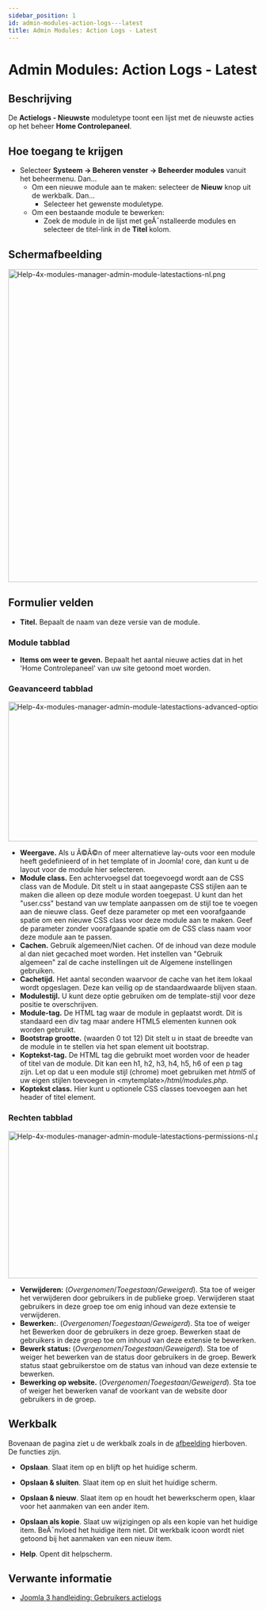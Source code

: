 ```yaml
---
sidebar_position: 1
id: admin-modules-action-logs---latest
title: Admin Modules: Action Logs - Latest
---
```

# Admin Modules: Action Logs - Latest
## Beschrijving

De **Actielogs - Nieuwste** moduletype toont een lijst met de nieuwste
acties op het beheer **Home Controlepaneel**.

## Hoe toegang te krijgen

- Selecteer **Systeem **→** Beheren venster **→** Beheerder modules**
  vanuit het beheermenu. Dan...
  - Om een nieuwe module aan te maken: selecteer de **Nieuw** knop uit
    de werkbalk. Dan...
    - Selecteer het gewenste moduletype.
  - Om een bestaande module te bewerken:
    - Zoek de module in de lijst met geÃ¯nstalleerde modules en
      selecteer de titel-link in de **Titel** kolom.

## Schermafbeelding

<img
src="https://docs.joomla.org/images/thumb/1/18/Help-4x-modules-manager-admin-module-latestactions-nl.png/800px-Help-4x-modules-manager-admin-module-latestactions-nl.png"
decoding="async"
srcset="https://docs.joomla.org/images/1/18/Help-4x-modules-manager-admin-module-latestactions-nl.png 1.5x"
data-file-width="1096" data-file-height="865" width="800" height="631"
alt="Help-4x-modules-manager-admin-module-latestactions-nl.png" />

## Formulier velden

- **Titel.** Bepaalt de naam van deze versie van de module.

### Module tabblad

- **Items om weer te geven.** Bepaalt het aantal nieuwe acties dat in
  het 'Home Controlepaneel' van uw site getoond moet worden.

### Geavanceerd tabblad

<img
src="https://docs.joomla.org/images/thumb/7/7d/Help-4x-modules-manager-admin-module-latestactions-advanced-options-nl.png/600px-Help-4x-modules-manager-admin-module-latestactions-advanced-options-nl.png"
decoding="async"
srcset="https://docs.joomla.org/images/thumb/7/7d/Help-4x-modules-manager-admin-module-latestactions-advanced-options-nl.png/900px-Help-4x-modules-manager-admin-module-latestactions-advanced-options-nl.png 1.5x, https://docs.joomla.org/images/thumb/7/7d/Help-4x-modules-manager-admin-module-latestactions-advanced-options-nl.png/1200px-Help-4x-modules-manager-admin-module-latestactions-advanced-options-nl.png 2x"
data-file-width="1202" data-file-height="564" width="600" height="282"
alt="Help-4x-modules-manager-admin-module-latestactions-advanced-options-nl.png" />

- **Weergave.** Als u Ã©Ã©n of meer alternatieve lay-outs voor een
  module heeft gedefinieerd of in het template of in Joomla! core, dan
  kunt u de layout voor de module hier selecteren.
- **Module class.** Een achtervoegsel dat toegevoegd wordt aan de CSS
  class van de Module. Dit stelt u in staat aangepaste CSS stijlen aan
  te maken die alleen op deze module worden toegepast. U kunt dan het
  "user.css" bestand van uw template aanpassen om de stijl toe te voegen
  aan de nieuwe class. Geef deze parameter op met een voorafgaande
  spatie om een nieuwe CSS class voor deze module aan te maken. Geef de
  parameter zonder voorafgaande spatie om de CSS class naam voor deze
  module aan te passen.
- **Cachen.** Gebruik algemeen/Niet cachen. Of de inhoud van deze module
  al dan niet gecached moet worden. Het instellen van "Gebruik algemeen"
  zal de cache instellingen uit de Algemene instellingen gebruiken.
- **Cachetijd.** Het aantal seconden waarvoor de cache van het item
  lokaal wordt opgeslagen. Deze kan veilig op de standaardwaarde blijven
  staan.
- **Modulestijl.** U kunt deze optie gebruiken om de template-stijl voor
  deze positie te overschrijven.
- **Module-tag.** De HTML tag waar de module in geplaatst wordt. Dit is
  standaard een div tag maar andere HTML5 elementen kunnen ook worden
  gebruikt.
- **Bootstrap grootte.** (waarden 0 tot 12) Dit stelt u in staat de
  breedte van de module in te stellen via het span element uit
  bootstrap.
- **Koptekst-tag.** De HTML tag die gebruikt moet worden voor de header
  of titel van de module. Dit kan een h1, h2, h3, h4, h5, h6 of een p
  tag zijn. Let op dat u een module stijl (chrome) moet gebruiken met
  *html5* of uw eigen stijlen toevoegen in
  \<mytemplate\>*/html/modules.php*.
- **Koptekst class.** Hier kunt u optionele CSS classes toevoegen aan
  het header of titel element.

### Rechten tabblad

<img
src="https://docs.joomla.org/images/thumb/e/ed/Help-4x-modules-manager-admin-module-latestactions-permissions-nl.png/600px-Help-4x-modules-manager-admin-module-latestactions-permissions-nl.png"
decoding="async"
srcset="https://docs.joomla.org/images/thumb/e/ed/Help-4x-modules-manager-admin-module-latestactions-permissions-nl.png/900px-Help-4x-modules-manager-admin-module-latestactions-permissions-nl.png 1.5x, https://docs.joomla.org/images/e/ed/Help-4x-modules-manager-admin-module-latestactions-permissions-nl.png 2x"
data-file-width="1102" data-file-height="545" width="600" height="297"
alt="Help-4x-modules-manager-admin-module-latestactions-permissions-nl.png" />

- **Verwijderen:** (*Overgenomen*/*Toegestaan*/*Geweigerd*). Sta toe of
  weiger het verwijderen door gebruikers in de publieke groep.
  Verwijderen staat gebruikers in deze groep toe om enig inhoud van deze
  extensie te verwijderen.
- **Bewerken:**. (*Overgenomen*/*Toegestaan*/*Geweigerd*). Sta toe of
  weiger het Bewerken door de gebruikers in deze groep. Bewerken staat
  de gebruikers in deze groep toe om inhoud van deze extensie te
  bewerken.
- **Bewerk status:** (*Overgenomen*/*Toegestaan*/*Geweigerd*). Sta toe
  of weiger het bewerken van de status door gebruikers in de groep.
  Bewerk status staat gebruikerstoe om de status van inhoud van deze
  extensie te bewerken.
- **Bewerking op website.** (*Overgenomen*/*Toegestaan*/*Geweigerd*).
  Sta toe of weiger het bewerken vanaf de voorkant van de website door
  gebruikers in de groep.

## Werkbalk

Bovenaan de pagina ziet u de werkbalk zoals in de
[afbeelding](#Schermafbeelding) hierboven. De functies zijn.

- **Opslaan**. Slaat item op en blijft op het huidige scherm.

<!-- -->

- **Opslaan & sluiten**. Slaat item op en sluit het huidige scherm.

<!-- -->

- **Opslaan & nieuw**. Slaat item op en houdt het bewerkscherm open,
  klaar voor het aanmaken van een ander item.

<!-- -->

- **Opslaan als kopie**. Slaat uw wijzigingen op als een kopie van het
  huidige item. BeÃ¯nvloed het huidige item niet. Dit werkbalk icoon
  wordt niet getoond bij het aanmaken van een nieuw item.

<!-- -->

- **Help**. Opent dit helpscherm.

## Verwante informatie

- [Joomla 3 handleiding: Gebruikers
  actielogs](https://docs.joomla.org/J3.x:User_Action_Logs/nl "J3.x:User Action Logs/nl")
